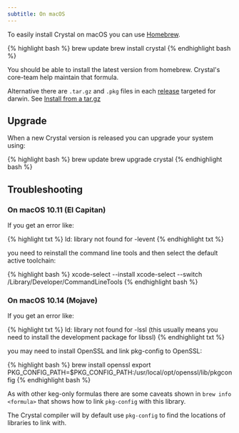 ```yaml
---
subtitle: On macOS
---
```


To easily install Crystal on macOS you can use [Homebrew](http://brew.sh/).

<div class="code_section">{% highlight bash %}
brew update
brew install crystal
{% endhighlight bash %}</div>

You should be able to install the latest version from homebrew. Crystal's core-team help maintain that formula.

Alternative there are `.tar.gz` and `.pkg` files in each [release](https://github.com/crystal-lang/crystal/releases) targeted for darwin. See [Install from a tar.gz](/install/from_targz)

## Upgrade

When a new Crystal version is released you can upgrade your system using:

<div class="code_section">{% highlight bash %}
brew update
brew upgrade crystal
{% endhighlight bash %}</div>

## Troubleshooting

### On macOS 10.11 (El Capitan)

If you get an error like:

<div class="code_section">{% highlight txt %}
ld: library not found for -levent
{% endhighlight txt %}</div>

you need to reinstall the command line tools and then select the default active toolchain:

<div class="code_section">{% highlight bash %}
xcode-select --install
xcode-select --switch /Library/Developer/CommandLineTools
{% endhighlight bash %}</div>

### On macOS 10.14 (Mojave)

If you get an error like:

<div class="code_section">{% highlight txt %}
ld: library not found for -lssl (this usually means you need to install the development package for libssl)
{% endhighlight txt %}</div>

you may need to install OpenSSL and link pkg-config to OpenSSL:

<div class="code_section">{% highlight bash %}
brew install openssl
export PKG_CONFIG_PATH=$PKG_CONFIG_PATH:/usr/local/opt/openssl/lib/pkgconfig
{% endhighlight bash %}</div>

As with other keg-only formulas there are some caveats shown in `brew info <formula>` that shows how to link `pkg-config` with this library.

The Crystal compiler will by default use `pkg-config` to find the locations of libraries to link with.
